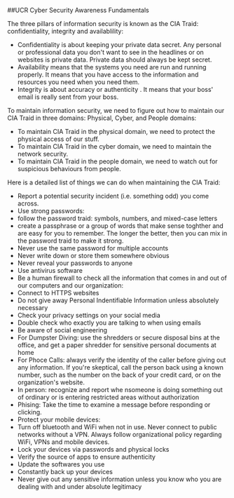##UCR Cyber Security Awareness Fundamentals

The three pillars of information security is known as the CIA Traid: confidentiality, integrity and availablility: 
* Confidentiality is about keeping your private data secret. Any personal or professional data you don't want to see in the headlines or on websites is private data. Private data should always be kept secret.
* Availability means that the systems you need are run and running properly. It means that you have access to the information and resources you need when you need them.
* Integrity is about accuracy or authenticity
. It means that your boss' email is really sent from your boss.

To maintain information security, we need to figure out how to maintain our CIA Traid in three domains: Physical, Cyber, and People domains:
* To maintain CIA Traid in the physical domain, we need to protect the physical access of our stuff.
* To maintain CIA Traid in the cyber domain, we need to maintain the network security.
* To maintain CIA Traid in the people domain, we need to watch out for suspicious behaviours from people.

Here is a detailed list of things we can do when maintaining the CIA Traid:
* Report a potential security incident (i.e. something odd) you come across.
* Use strong passwords:
 * follow the password traid: symbols, numbers, and mixed-case letters
 * create a passphrase or a group of words that make sense toghther and are easy for you to remember. The longer the better, then you can mix in the password traid to make it strong.
 * Never use the same password for multiple accounts
 * Never write down or store them somewhere obvious
 * Never reveal your passwords to anyone
* Use antivirus software
* Be a human firewall to check all the information that comes in and out of our computers and our organization:
 * Connect to HTTPS websites
 * Do not give away Personal Indentifiable Information unless absolutely necessary
 * Check your privacy settings on your social media
 * Double check who exactly you are talking to when using emails
* Be aware of social engineering
 * For Dumpster Diving: use the shredders or secure disposal bins at the office, and get a paper shredder for sensitive personal documents at home
 * For Phoce Calls: always verify the identity of the caller before giving out any information. If you're skeptical, call the person back using a known number, such as the number on the back of your credit card, or on the organization's website.
 * In person: recognize and report whe nsomeone is doing something out of ordinary or is entering restricted areas without authorization
 * Phising: Take the time to examine a message before responding or clicking.
* Protect your mobile devices:
 * Turn off bluetooth and WiFi when not in use. Never connect to public networks without a VPN. Always follow organizational policy regarding WiFi, VPNs and mobile devices.
 * Lock your devices via passwords and physical locks
 * Verify the source of apps to ensure authenticity
 * Update the softwares you use
 * Constantly back up your devices
 * Never give out any sensitive information unless you know who you are dealing with and under absolute legitimacy
